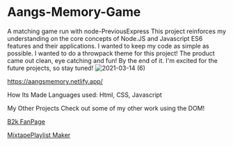 # Aangs-Memory-Game
A matching game run with node-PreviousExpress
This project reinforces my understanding on the core concepts of Node.JS and Javascript ES6 features and their applications. I wanted to keep my code as simple as possible. I wanted to do a throwpack theme for this project! The product came out clean, eye catching and fun! By the end of it. I'm excited for the future projects, so stay tuned! 
![2021-03-14 (6)](https://user-images.githubusercontent.com/77415322/112734450-33739080-8f1c-11eb-993d-02ea4073314d.png)

https://aangsmemory.netlify.app/

How Its Made Languages used: Html, CSS, Javascript

My Other Projects Check out some of my other work using the DOM!

[B2k FanPage](https://github.com/taneciathompson/B2k_Fanpage.git)

[MixtapePlaylist Maker](https://github.com/taneciathompson/MixtapePlaylistMaker.git)
